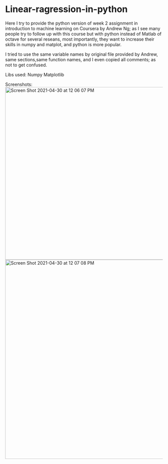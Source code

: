 # Linear-ragression-in-python
Here I try to provide the python version of week 2 assignment in introduction to machine learning on Coursera by Andrew Ng; as I see many people try to follow up with this course but with python instead of Matlab of octave for several reseans, most importantly, they want to increase their skills in numpy and matplot, and python is more popular.

I tried to use the same variable names by original file provided by Andrew, same sections,same function names, and I even copied all comments; as not to get confused.

Libs used:
Numpy 
Matplotlib

Screenshots:
<img width="550" alt="Screen Shot 2021-04-30 at 12 06 07 PM" src="https://user-images.githubusercontent.com/69484554/116680911-8ffb1d00-a9ac-11eb-964f-045b5cf9629e.png">
<img width="635" alt="Screen Shot 2021-04-30 at 12 07 08 PM" src="https://user-images.githubusercontent.com/69484554/116680944-97bac180-a9ac-11eb-87c0-268c4d48a85c.png">



